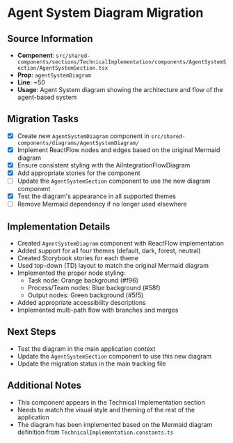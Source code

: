 # Agent System Diagram Migration

## Source Information
- **Component**: `src/shared-components/sections/TechnicalImplementation/components/AgentSystemSection/AgentSystemSection.tsx`
- **Prop**: `agentSystemDiagram`
- **Line**: ~50
- **Usage**: Agent System diagram showing the architecture and flow of the agent-based system

## Migration Tasks
- [x] Create new `AgentSystemDiagram` component in `src/shared-components/diagrams/AgentSystemDiagram/`
- [x] Implement ReactFlow nodes and edges based on the original Mermaid diagram
- [x] Ensure consistent styling with the AiIntegrationFlowDiagram
- [x] Add appropriate stories for the component
- [ ] Update the `AgentSystemSection` component to use the new diagram component
- [x] Test the diagram's appearance in all supported themes
- [ ] Remove Mermaid dependency if no longer used elsewhere

## Implementation Details
- Created `AgentSystemDiagram` component with ReactFlow implementation
- Added support for all four themes (default, dark, forest, neutral)
- Created Storybook stories for each theme
- Used top-down (TD) layout to match the original Mermaid diagram
- Implemented the proper node styling:
  - Task node: Orange background (#f96)
  - Process/Team nodes: Blue background (#58f)
  - Output nodes: Green background (#5f5)
- Added appropriate accessibility descriptions
- Implemented multi-path flow with branches and merges

## Next Steps
- Test the diagram in the main application context
- Update the `AgentSystemSection` component to use this new diagram
- Update the migration status in the main tracking file

## Additional Notes
- This component appears in the Technical Implementation section
- Needs to match the visual style and theming of the rest of the application
- The diagram has been implemented based on the Mermaid diagram definition from `TechnicalImplementation.constants.ts` 